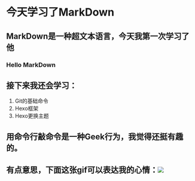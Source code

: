 # 今天学习了MarkDown
## MarkDown是一种超文本语言，今天我第一次学习了他
### Hello MarkDown
## 接下来我还会学习：
1. Git的基础命令
2. Hexo框架
3. Hexo更换主题
## 用命令行敲命令是一种Geek行为，我觉得还挺有趣的。
## 有点意思，下面这张gif可以表达我的心情：![](https://qgt-style.oss-cn-hangzhou.aliyuncs.com/newcoursep4/g1/g1-2-2/tenor.gif)
